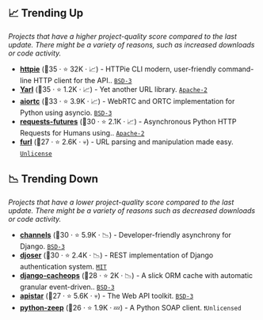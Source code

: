 ## 📈 Trending Up

_Projects that have a higher project-quality score compared to the last update. There might be a variety of reasons, such as increased downloads or code activity._

- <b><a href="https://github.com/httpie/cli">httpie</a></b> (🥈35 ·  ⭐ 32K · 📈) - HTTPie CLI modern, user-friendly command-line HTTP client for the API.. <code><a href="http://bit.ly/3aKzpTv">BSD-3</a></code>
- <b><a href="https://github.com/aio-libs/yarl">Yarl</a></b> (🥈35 ·  ⭐ 1.2K · 📈) - Yet another URL library. <code><a href="http://bit.ly/3nYMfla">Apache-2</a></code>
- <b><a href="https://github.com/aiortc/aiortc">aiortc</a></b> (🥈33 ·  ⭐ 3.9K · 📈) - WebRTC and ORTC implementation for Python using asyncio. <code><a href="http://bit.ly/3aKzpTv">BSD-3</a></code>
- <b><a href="https://github.com/ross/requests-futures">requests-futures</a></b> (🥉30 ·  ⭐ 2.1K · 📈) - Asynchronous Python HTTP Requests for Humans using.. <code><a href="http://bit.ly/3nYMfla">Apache-2</a></code>
- <b><a href="https://github.com/gruns/furl">furl</a></b> (🥉27 ·  ⭐ 2.6K · 💀) - URL parsing and manipulation made easy. <code><a href="http://bit.ly/3rvuUlR">Unlicense</a></code>

## 📉 Trending Down

_Projects that have a lower project-quality score compared to the last update. There might be a variety of reasons such as decreased downloads or code activity._

- <b><a href="https://github.com/django/channels">channels</a></b> (🥉30 ·  ⭐ 5.9K · 📉) - Developer-friendly asynchrony for Django. <code><a href="http://bit.ly/3aKzpTv">BSD-3</a></code> <code><img src="https://static.djangoproject.com/img/icon-touch.e4872c4da341.png" style="display:inline;" width="13" height="13"></code>
- <b><a href="https://github.com/sunscrapers/djoser">djoser</a></b> (🥉30 ·  ⭐ 2.4K · 📉) - REST implementation of Django authentication system. <code><a href="http://bit.ly/34MBwT8">MIT</a></code> <code><img src="https://static.djangoproject.com/img/icon-touch.e4872c4da341.png" style="display:inline;" width="13" height="13"></code>
- <b><a href="https://github.com/Suor/django-cacheops">django-cacheops</a></b> (🥉28 ·  ⭐ 2K · 📉) - A slick ORM cache with automatic granular event-driven.. <code><a href="http://bit.ly/3aKzpTv">BSD-3</a></code> <code><img src="https://static.djangoproject.com/img/icon-touch.e4872c4da341.png" style="display:inline;" width="13" height="13"></code>
- <b><a href="https://github.com/encode/apistar">apistar</a></b> (🥉27 ·  ⭐ 5.6K · 💀) - The Web API toolkit. <code><a href="http://bit.ly/3aKzpTv">BSD-3</a></code> <code><img src="https://www.openapis.org/wp-content/uploads/sites/3/2016/11/favicon.png" style="display:inline;" width="13" height="13"></code>
- <b><a href="https://github.com/mvantellingen/python-zeep">python-zeep</a></b> (🥉26 ·  ⭐ 1.9K · 💤) - A Python SOAP client. <code>❗Unlicensed</code>

